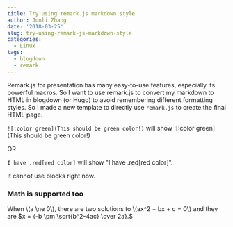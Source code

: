 ```yaml
---
title: Try using remark.js markdown style
author: Junli Zhang
date: '2018-03-25'
slug: try-using-remark-js-markdown-style
categories:
  - Linux
tags:
  - blogdown
  - remark
---
```


Remark.js for presentation has many easy-to-use features, especially its powerful macros. So I want to use remark.js to convert my markdown to HTML in blogdown (or Hugo) to avoid remembering different formatting styles. So I made a new template to directly use `remark.js` to create the final HTML page.

`![:color green](This should be green color!)` will show ![:color green](This should be green color!)

OR

`I have .red[red color]` will show "I have .red[red color]".

It cannot use blocks right now.

### Math is supported too
When \\(a \ne 0\\), there are two solutions to \\(ax^2 + bx + c = 0\\) and they are
  $x = {-b \pm \sqrt{b^2-4ac} \over 2a}.$


